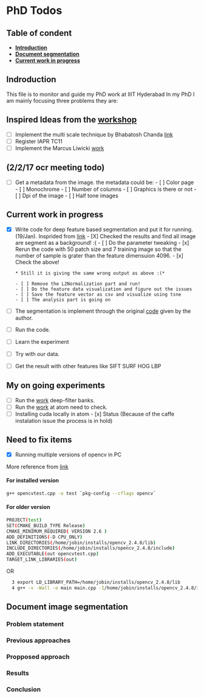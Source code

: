 # PhD Todos

## Table of condent
* **[Introduction](#introduction)**
* **[Document segmentation](#document-image-segmentation)**
* **[Current work in progress](#current-work-in-progress)**

## Indroduction

This file is to monitor and guide my PhD work at IIIT Hyderabad
In my PhD I am mainly focusing three problems they are:

## Inspired Ideas from the [workshop](http://cvit.iiit.ac.in/SSDA/)
- [ ] Implement the multi scale technique by Bhabatosh Chanda [link](https://cs.stanford.edu/~acoates/papers/wangwucoatesng_icpr2012.pdf)
- [ ] Register IAPR TC11 
- [ ] Implement the Marcus Liwicki [work](https://github.com/seuretm/N-light-N)

## (2/2/17 ocr meeting todo)
- [ ] Get a metadata from the image. the metadata could be:
      - [ ] Color page
      - [ ] Monochrome
      - [ ] Number of columns
      - [ ] Graphics is there or not
      - [ ] Dpi of the image
      - [ ] Half tone images

## Current work in progress

- [x] Write code for deep feature based segmentation and put it for running.(19/Jan). Insprided from [link](https://arxiv.org/pdf/1411.6836v1.pdf)
      - [X] Checked the results and find all image are segment as a background! :(
      - [ ] Do the parameter tweaking
      - [x] Rerun the code with 50 patch size and 7 training image so that the number of sample is grater than the feature dimensuion 4096.
      - [x] Check the above!
      
      * Still it is giving the same wrong output as above :(*
      
      - [ ] Remove the L2Normalization part and run!
      - [ ] Do the feature data visualization and figure out the issues
      - [ ] Save the feature vector as csv and visualize using tsne
      - [ ] The analysis part is going on
- [ ]  The segmentation is implement through the original [code](https://github.com/mcimpoi/deep-fbanks) given by the author.
- [ ] Run the code.
- [ ] Learn the experiment
- [ ] Try with our data.
      
            
- [ ] Get the result with other features like SIFT SURF HOG LBP 

## My on going experiments
- [ ] Run the [work](https://github.com/mcimpoi/deep-fbanks) deep-filter banks. 
- [ ] Run the [work](https://github.com/HyeonwooNoh/DeconvNet) at atom need to check.
- [ ] Installing cuda locally in atom 
      - [x] Status (Because of the caffe instalation issue the process is in hold)

## Need to fix items
- [x] Running multiple versions of opencv in PC

More reference from [link](http://code.litomisky.com/2014/03/09/how-to-have-multiple-versions-of-the-same-library-side-by-side/)

#### For installed version
```bash
g++ opencvtest.cpp -o test `pkg-config --cflags opencv` 
```
#### For older version
```bash
PROJECT(test)
SET(CMAKE_BUILD_TYPE Release)
CMAKE_MINIMUM_REQUIRED( VERSION 2.6 )
ADD_DEFINITIONS(-D CPU_ONLY)
LINK_DIRECTORIES(/home/jobin/installs/opencv_2.4.8/lib)
INCLUDE_DIRECTORIES(/home/jobin/installs/opencv_2.4.8/include)
ADD_EXECUTABLE(out opencvtest.cpp)
TARGET_LINK_LIBRARIES(out)


```
OR
``` bash
  3 export LD_LIBRARY_PATH=/home/jobin/installs/opencv_2.4.8/lib
  4 g++ -v -Wall -o main main.cpp -I/home/jobin/installs/opencv_2.4.8/include/opencv -I/home/jobin/installs/opencv_2.4.8/include -L /home/jobin/ins    talls/opencv_2.4.8/lib -Wl,--start-group -lopencv_shape -lopencv_stitching -lopencv_objdetect -lopencv_superres -lopencv_videostab -lopencv_cal    ib3d -lopencv_features2d -lopencv_highgui -lopencv_videoio -lopencv_imgcodecs -lopencv_video -lopencv_photo -lopencv_ml -lopencv_imgproc -lopen    cv_flann -lopencv_core -Wl,--end-group
```


## Document image segmentation

### Problem statement

### Previous approaches

### Propposed approach

### Results

### Conclusion




